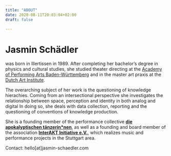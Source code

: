 ```yaml
---
title: "ABOUT"
date: 2020-08-11T20:03:04+02:00
draft: false

---
```


# Jasmin Schädler

was born in Illertissen in 1989. After completing her bachelor’s degree in physics and cultural studies, she studied theater directing at the [Academy of Performing Arts Baden-Württemberg](https://adk-bw.de/)  and in the master art praxis at the [Dutch Art Institute](https://dutchartinstitute.eu/).  

The overarching subject of her work is the questioning of knowledge hierachies. Coming from an intersectional perspective she investigates the relationship between space, perception and identity in both analog and digital In doing so, she deals with data collection, reporting and the questioning of conventions of knowledge production.

She is a founding member of the performance collective [**die apokalyptischen tänzerin*nen**](https://www.apocalypse.dance), as well as a founding and board member of the association [**InterAKT Initiative e.V.**](https://www.interakt-initiative.com), which realizes music and performance projects in the Stuttgart area.

Contact: hello[at]jasmin-schaedler.com